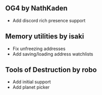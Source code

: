 ## OG4 by NathKaden
- Add discord rich presence support

## Memory utilities by isaki
- Fix unfreezing addresses 
- Add saving/loading address watchlists

## Tools of Destruction by robo 
- Add initial support
- Add planet picker